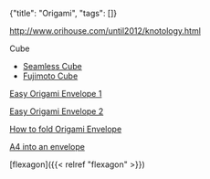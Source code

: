 {"title": "Origami", "tags": []}

http://www.orihouse.com/until2012/knotology.html

Cube
* [Seamless Cube](https://www.youtube.com/watch?v=Pn9ROEqK0r4)
* [Fujimoto Cube](https://www.youtube.com/watch?v=Y8ljs9s9yqI)

[Easy Origami Envelope 1](https://www.youtube.com/watch?v=xsdfcVh3iSg)

[Easy Origami Envelope 2](https://www.youtube.com/watch?v=oFYuNxbZvGg)

[How to fold Origami Envelope](https://www.youtube.com/watch?v=ZS-L5HDu1x0)

[A4 into an envelope](https://www.youtube.com/watch?v=AKJBLVVZ0h0)

[flexagon]({{< relref "flexagon" >}})

